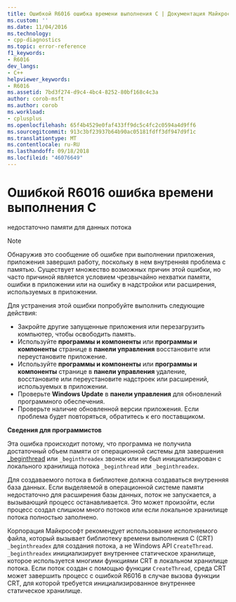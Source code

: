 ```yaml
---
title: Ошибкой R6016 ошибка времени выполнения C | Документация Майкрософт
ms.custom: ''
ms.date: 11/04/2016
ms.technology:
- cpp-diagnostics
ms.topic: error-reference
f1_keywords:
- R6016
dev_langs:
- C++
helpviewer_keywords:
- R6016
ms.assetid: 7bd3f274-d9c4-4bc4-8252-80bf168c4c3a
author: corob-msft
ms.author: corob
ms.workload:
- cplusplus
ms.openlocfilehash: 65f4b4529e0faf433ff9dc5c4fc2c0594a4d9ff6
ms.sourcegitcommit: 913c3bf23937b64b90ac05181fdff3df947d9f1c
ms.translationtype: MT
ms.contentlocale: ru-RU
ms.lasthandoff: 09/18/2018
ms.locfileid: "46076649"
---
```

# <a name="c-runtime-error-r6016"></a>Ошибкой R6016 ошибка времени выполнения C

недостаточно памяти для данных потока

> [!NOTE]
>  Обнаружив это сообщение об ошибке при выполнении приложения, приложения завершил работу, поскольку в нем внутренняя проблема с памятью. Существует множество возможных причин этой ошибки, но часто причиной является условием чрезвычайно нехватки памяти, ошибки в приложении или на ошибку в надстройки или расширения, используемых в приложении.
>
>  Для устранения этой ошибки попробуйте выполнить следующие действия:
>
>  -   Закройте другие запущенные приложения или перезагрузить компьютер, чтобы освободить память.
> -   Используйте **программы и компоненты** или **программы и компоненты** странице в **панели управления** восстановите или переустановите приложение.
> -   Используйте **программы и компоненты** или **программы и компоненты** странице в **панели управления** удаление, восстановите или переустановите надстроек или расширений, используемых в приложении.
> -   Проверьте **Windows Update** в **панели управления** для обновлений программного обеспечения.
> -   Проверьте наличие обновленной версии приложения. Если проблема будет повторяться, обратитесь к его поставщиком.

**Сведения для программистов**

Эта ошибка происходит потому, что программа не получила достаточный объем памяти от операционной системы для завершения [_beginthread](../../c-runtime-library/reference/beginthread-beginthreadex.md) или `_beginthreadex` звонок или не был инициализирован с локального хранилища потока `_beginthread` или `_beginthreadex`.

Для создаваемого потока в библиотеке должна создаваться внутренняя база данных. Если выделяемой в операционной системе памяти недостаточно для расширения базы данных, поток не запускается, а вызывающий процесс останавливается. Это может произойти, если процесс создал слишком много потоков или если локальное хранилище потока полностью заполнено.

Корпорация Майкрософт рекомендует использование исполняемого файла, который вызывает библиотеку времени выполнения C (CRT) `_beginthreadex` для создания потока, а не Windows API `CreateThread`. `_beginthreadex` инициализирует внутреннее статическое хранилище, которое используется многими функциями CRT в локальном хранилище потока. Если поток создан с помощью функции `CreateThread`, среда CRT может завершить процесс с ошибкой R6016 в случае вызова функции CRT, для которой требуется инициализированное внутреннее статическое хранилище.